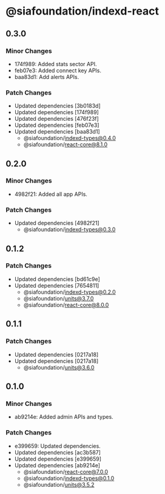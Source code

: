 # @siafoundation/indexd-react

## 0.3.0

### Minor Changes

- 174f989: Added stats sector API.
- feb07e3: Added connect key APIs.
- baa83d1: Add alerts APIs.

### Patch Changes

- Updated dependencies [3b0183d]
- Updated dependencies [174f989]
- Updated dependencies [476f23f]
- Updated dependencies [feb07e3]
- Updated dependencies [baa83d1]
  - @siafoundation/indexd-types@0.4.0
  - @siafoundation/react-core@8.1.0

## 0.2.0

### Minor Changes

- 4982f21: Added all app APIs.

### Patch Changes

- Updated dependencies [4982f21]
  - @siafoundation/indexd-types@0.3.0

## 0.1.2

### Patch Changes

- Updated dependencies [bd61c9e]
- Updated dependencies [7654811]
  - @siafoundation/indexd-types@0.2.0
  - @siafoundation/units@3.7.0
  - @siafoundation/react-core@8.0.0

## 0.1.1

### Patch Changes

- Updated dependencies [0217a18]
- Updated dependencies [0217a18]
  - @siafoundation/units@3.6.0

## 0.1.0

### Minor Changes

- ab9214e: Added admin APIs and types.

### Patch Changes

- e399659: Updated dependencies.
- Updated dependencies [ac3b587]
- Updated dependencies [e399659]
- Updated dependencies [ab9214e]
  - @siafoundation/react-core@7.0.0
  - @siafoundation/indexd-types@0.1.0
  - @siafoundation/units@3.5.2
